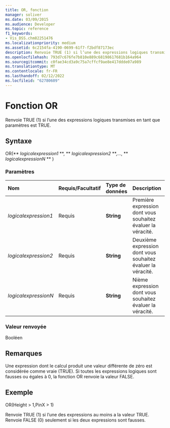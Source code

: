 ```yaml
---
title: OR, fonction
manager: soliver
ms.date: 03/09/2015
ms.audience: Developer
ms.topic: reference
f1_keywords:
- Vis_DSS.chm82251476
ms.localizationpriority: medium
ms.assetid: 6c2154fa-4190-0699-61f7-f2bdf87173ec
description: Renvoie TRUE (1) si l’une des expressions logiques transmises en tant que paramètres est TRUE.
ms.openlocfilehash: 793d7c676fe7b810e889c68198617681b164a964
ms.sourcegitcommit: c0fae34cd3a9c75a7cffcf9ae8e417ddde07a989
ms.translationtype: MT
ms.contentlocale: fr-FR
ms.lasthandoff: 02/12/2022
ms.locfileid: "62780609"
---
```

# <a name="or-function"></a>Fonction OR

Renvoie TRUE (1) si l’une des expressions logiques transmises en tant que paramètres est TRUE.
  
## <a name="syntax"></a>Syntaxe

OR(** *logicalexpression1* **, ** *logicalexpression2* **,..., ** *logicalexpressionN* ** ) 
  
### <a name="parameters"></a>Paramètres

|**Nom**|**Requis/Facultatif**|**Type de données**|**Description**|
|:-----|:-----|:-----|:-----|
| _logicalexpression1_ <br/> |Requis  <br/> |**String** <br/> |Première expression dont vous souhaitez évaluer la véracité. |
| _logicalexpression2_ <br/> |Requis  <br/> |**String** <br/> |Deuxième expression dont vous souhaitez évaluer la véracité. |
| _logicalexpressionN_ <br/> |Requis  <br/> |**String** <br/> |Nième expression dont vous souhaitez évaluer la véracité. |
   
### <a name="return-value"></a>Valeur renvoyée

Booléen
  
## <a name="remarks"></a>Remarques

Une expression dont le calcul produit une valeur différente de zéro est considérée comme vraie (TRUE). Si toutes les expressions logiques sont fausses ou égales à 0, la fonction OR renvoie la valeur FALSE. 
  
## <a name="example"></a>Exemple

OR(Height \> 1,PinX \> 1) 
  
Renvoie TRUE (1) si l’une des expressions au moins a la valeur TRUE. Renvoie FALSE (0) seulement si les deux expressions sont fausses. 
  

